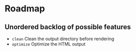 # Roadmap
## Unordered backlog of possible features

- `clean` Clean the output directory before rendering
- `optimize` Optimize the HTML output